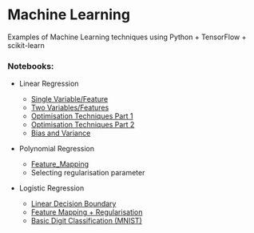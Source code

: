 # Machine Learning 

Examples of Machine Learning techniques using Python + TensorFlow + scikit-learn

### Notebooks:

* Linear Regression
 	* <a href="http://nbviewer.ipython.org/github/brett-hosking/ML_Examples/blob/master/Notebooks/Linear_Regression_single_var.ipynb" target="_blank">Single Variable/Feature</a> 
	* <a href="http://nbviewer.ipython.org/github/brett-hosking/ML_Examples/blob/master/Notebooks/Linear_Regression_Multi-Variable.ipynb" target="_blank">Two Variables/Features</a>
	* <a href="http://nbviewer.ipython.org/github/brett-hosking/ML_Examples/blob/master/Notebooks/Linear_Regression_Optimisation.ipynb" target="_blank">Optimisation Techniques Part 1</a>	
	* <a href="http://nbviewer.ipython.org/github/brett-hosking/ML_Examples/blob/master/Notebooks/Linear_Regression_Optimisation_Pt2.ipynb" target="_blank">Optimisation Techniques Part 2</a>
	* <a href="http://nbviewer.ipython.org/github/brett-hosking/ML_Examples/blob/master/Notebooks/Linear_Regression_Bias_Variance_Learning-Curves.ipynb" target="_blank">Bias and Variance</a>

* Polynomial Regression
	* <a href="http://nbviewer.ipython.org/github/brett-hosking/ML_Examples/blob/master/Notebooks/Polynomial_Regression_Regularisation.ipynb" target="_blank">Feature_Mapping</a>
	* Selecting regularisation parameter

* Logistic Regression
	* <a href="http://nbviewer.ipython.org/github/brett-hosking/ML_Examples/blob/master/Notebooks/Logistic_Regression_Linear.ipynb" target="_blank">Linear Decision Boundary</a>
	* <a href="http://nbviewer.ipython.org/github/brett-hosking/ML_Examples/blob/master/Notebooks/Logistic_Regression_nonlinear.ipynb" target="_blank">Feature Mapping + Regularisation</a>
	* <a href="http://nbviewer.ipython.org/github/brett-hosking/ML_Examples/blob/master/Notebooks/Logistic_Regression_MNIST.ipynb" target="_blank">Basic Digit Classification (MNIST)</a>
